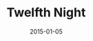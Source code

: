 ---
subheader: ''
description: "<p><strong>by William Shakespeare<br/>\nDirected by Romina Nemaei</strong></p>\
  \ <p>Gender is bent, and friendship found in Shakespeare\u2019s <em>Twelfth Night</em>,\
  \ presented by the Dean\u2019s Men, directed by <strong>Romina Nemaei</strong>,\
  \ a comic tale of love and confusion set in The Nineties\u2014 when sucking on a\
  \ pacifier in homeroom was chic, the Spice Girls were hot, and belly button piercings\
  \ were unironic.</p><p dir=\"ltr\">\n\_</p><p><strong>Sherlock Ziauddin</strong>\
  \ (Viola) is a student in the College.</p><p><strong>Elisabeth Del Toro</strong>\
  \ (Olivia) is a fourth-year TAPS major. She has acted (<em>SubURBia</em>, <em>This\
  \ Is How It Goes, Closer, Cabaret, Godspell, Grey Gardens, House of Yes, Drowsy\
  \ Chaperone, ALICES</em>), stagehand-ed (<em>Henry VI</em>), assistant sound designed\
  \ (<em>Glass Menagerie</em>), and .gif designed (<em>Hamlion</em>) for UT, and directed\
  \ a Commedia dell\u2019Arte musical (<em>Cherry Poppins</em>). Elisabeth is also\
  \ a curator of the Theater[24] Festival and Chair of the University Theater Committee.</p><p\
  \ dir=\"ltr\">\n<strong>Jacob Goodman </strong>(Duke Orsino) is a first-year in\
  \ the College majoring in Comparative Human Development and Visual Arts. This is\
  \ his first UT show.</p><p><strong>Laurie Beckoff</strong> (Fool/Dance Captain)\
  \ is a fourth-year English major and returning Dean's Man. Her previous UT credits\
  \ include <em>Macbeth</em> (First Witch), <em>Cabaret</em> (Helga), <em>As You Like\
  \ It</em> (Phebe), <em>The Drowsy Chaperone</em> (Choreographer), and workshops.\
  \ She recently returned from studying abroad at Oxford University, where she appeared\
  \ in <em>A Midsummer Night's Dream</em> (Puck) and an original work titled <em>Never\
  \ Mind Where Your Daughter Lies</em> (Laurel). Her summer internship at The Second\
  \ City included the opportunity to perform in an understudy run of <em>#DateMe</em>.\
  \ She is also choreographing UT's tenth week production of <em>Urinetown</em>.</p><p\
  \ dir=\"ltr\">\n<strong>David Lovejoy</strong> (Sebastian) is not currently a student\
  \ at the university, nor, then, does he have a major (but once a Dean\u2019s man\
  \ always a Dean\u2019s man, am I right?). Previous acting credits include <em>Richard\
  \ II</em> (King Richard), <em>Endgame</em> (Hamm), and <em>Midsummer</em> (Puck);\
  \ he has also directed an independent production of <em>The Tempest</em>. David\
  \ is currently a member of the Black Box 2015 Summer ACADEMY ensemble.</p><p dir=\"\
  ltr\">\n<strong>Brandon Callender</strong> (Antonio) is a fourth-year Computer Science\
  \ Major in the College. Some of his previous UT/Dean's Men credits include <em>Love's\
  \ Labour's Lost </em>(Berowne), <em>Henry V </em>(Chorus), <em>Hedda Gabler </em>(Brack),\
  \ and <em>Hotel Nepenthe</em> (Actor 4/Ensemble). Brandon also currently serves\
  \ on University Theater's Committee.</p> <p dir=\"ltr\">\n<strong>Seph Mozes</strong>\
  \ (Sir Toby Belch) is a second-year in the College. \_Last year, he played Aumerle\
  \ in the Dean's Men production of <em>Richard II</em>, as well as co-directed an\
  \ independent production of <em>The Tempest</em> with David Lovejoy. \_Seph looks\
  \ forward to future shows with the Dean's Men and UT!</p><p dir=\"ltr\">\n<strong>Jakob\
  \ Solheim</strong> (Sir Andrew) is a second-year Economics and Public Policy major.\
  \ He is delighted to be returning to the Dean's Men, having previously appeared\
  \ in <em>Love's Labour's Lost</em> (Anthony Dull, Mercade). Other credits include\
  \ UT's <em>Amadeus</em> (Majordomo, Cook, Priest) and CES's <em>Life of Galileo\
  \ </em>(Galileo).</p> <p dir=\"ltr\">\n<strong>Amelia Soth</strong> (Maria) is a\
  \ third-year majoring in Near Eastern Languages and Civilizations. She has previously\
  \ portrayed Rosalind in last quarter's production of <em>Love's Labour's Lost</em>.</p><p\
  \ dir=\"ltr\">\n<strong>Patrick McCarthy</strong> (Malvolio) is a third-year in\
  \ the College majoring in English and Linguistics. He has previously appeared as\
  \ Ken in <em>Rumors</em>.</p> <p dir=\"ltr\">\n<strong>Saisha Talwar</strong> (Valentine)\
  \ is a first-year in the College and is a perspective Global Studies major. She\
  \ is very excited to be starting off her UChicago experience by joining UT!</p><p><strong>Eleanor\
  \ Clifford</strong> (Barkeep) is a fourth-year in the College majoring in History,\
  \ Philosophy, and Social Studies of Science and Medicine. Previous acting credits\
  \ include Love's Labour's Lost (Maria), Hedda Gabler (Hedda), Henry VI (Rutland),\
  \ and <em>The Real Thing</em> (Annie). She has directed two shows with UT, <em>Fifth\
  \ Planet</em> and <em>First Love</em>. She is exceedingly proud to be the senior-most\
  \ Dean's Man in the cast, and serves as Curatorial Coordinator on TAPS Student Staff.</p><p>\_\
  </p><p>\_</p><p dir=\"ltr\">\n<strong>Romina Nemaei</strong> (Director) is a third-year\
  \ in the College majoring in Political Science and TAPS. Past UT show credits include\
  \ <em>This Is How It Goes</em> (Deck Chief), <em>Fifth Planet</em> (Stage Manager),\
  \ and <em>Macbeth</em> (Assistant Stage Manager). She sincerely hopes you enjoy\
  \ the disco ball as much as she does.</p> <p dir=\"ltr\">\n<strong>Dan Lastres</strong>\
  \ (Sound Designer / Composer) is a second-year Music and English major. This is\
  \ his third Dean's Men show including <em>Love's Labor's Lost </em>and <em>Richard\
  \ II</em>, and he is a performing member of Occam's Razor.</p><p dir=\"ltr\">\n\
  <strong>Sydney Purdue</strong> (Set Designer) is a second-year planning to major\
  \ in Computational and Applied Math and minor in Molecular Engineering. Previously\
  \ with UT, she has worked on <em>Macbeth </em>as Assistant Scenic Designer and stagehand,\
  \ <em>Amadeus </em>as Assistant Stage Manager, <em>This Is How It Goes</em> as Assistant\
  \ Scenic Designer, <em>Rumors </em>as Assistant Stage Manager, and a Weekend of\
  \ Workshops production of Candles as Stage Manager.</p><p dir=\"ltr\">\n<strong>Cynthia\
  \ Campos Costanzo</strong> (Costume Designer) \_is a fourth-year in the College\
  \ studying TAPS and Biology. She has assisted with costumes for <em>Much Ado About\
  \ Nothing </em>(Spring '14) and Henry V (Fall '14) and assisted with sound for <em>Cowboy\
  \ Mouth</em> (Winter '15). She was a puppeteer for Myra Su's BA project (Spring\
  \ '13) and has also designed puppets for CES's <em>Iron Bridal Feast</em> (Spring\
  \ '14) and <em>Galileo</em> (Fall '14). In addition, she has written for <em>New\
  \ Work Week</em> (Breckinridge, Spring '13) and participated in Theater 24 (Winter\
  \ '13, Fall '15).</p><p dir=\"ltr\">\n<strong>Felicia Rustandy</strong> (Production\
  \ Manager) is a third-year in the College majoring in Biological Sciences. <em>Twelfth\
  \ Night</em> is her third UT show and first Dean's Men show. Previously, she has\
  \ been part of the production management team for <em>Amadeus </em>and <em>Rumors</em>.</p><p\
  \ dir=\"ltr\">\n<strong>Brandon McCallister</strong> (Stage Manager) is a second-year\
  \ in the College majoring in Biology. Previous credits include <em>Henry V </em>and\
  \ <em>Richard II</em> (Assistant Stage Manager) and <em>Love's Labour's Lost</em>\
  \ (Assistant Director). He is excited to be back and looks forward to working on\
  \ future productions.</p><p dir=\"ltr\">\n<strong>Michael Roy</strong> (Master Electrician)\
  \ is a fourth-year Chemistry major. He has been a part of Team Lights on several\
  \ past UT productions and is thrilled to add<em> Twelfth Night </em>to his list.</p><p\
  \ dir=\"ltr\">\n<strong>Daniel Heins</strong> (Master Carpenter) builds and lights\
  \ things, and particularly enjoys doing so with the Dean's Men.</p><p><strong>Adam\
  \ Johnson</strong> (Dramaturg) is a third-year in the College. Selected credits\
  \ include <em>Urinetown </em>(Mr. Cladwell), <em>The Effect of Gamma-Rays on Man-in-the-Moon\
  \ Marigolds</em> (Director), <em>Macbeth </em>(Dramaturg), <em>Talk to Me... </em>(Director),\
  \ and <em>Grey Gardens (</em>Major Bouvier).</p><p dir=\"ltr\">\n<strong>Abby Adams</strong>\
  \ (Props Master) is a student in the College.</p><p><strong>Laura Bevington</strong>\
  \ (Assistant Director) is a student in the College.</p><p><strong>Christina Cano</strong>\
  \ (Assistant Production Manager) is a first-year in the College majoring in History\
  \ and Political Science. This is her first involvement with UT. Christina is a new\
  \ member of Dean\u2019s Men.</p><p><strong>Michelle Noyes</strong> (ASM) is a first-year\
  \ in the College majoring in Biochemistry. This is her first show.</p><p><strong>Elijah\
  \ Wolter</strong> (Assistant Composer) is a second-year in the College majoring\
  \ in Anthropology and minoring in Music and Slavic Languages &amp; Literatures.\
  \ Elijah is a member of The Occam's Razor Improv-Comedy Troupe.</p><p><strong>Vivian\
  \ Zhang</strong> (Assistant Sound Designer) is a second-year Economics major. In\
  \ addition to Twelfth Night she has also worked on Weekend of Workshops (SM), <em>Love's\
  \ Labour's Lost</em> (ASM), and <em>Closer </em>(Assistant Set Designer).</p><p><strong>Alexander\
  \ Lecocq</strong> (Assistant Lighting Designer) is a third-year in the College,\
  \ majoring in History. <em>Twelfth Night </em>is vis first experience with theater\
  \ in almost a decade.</p><p><strong>Margot Carlson</strong> (Assistant Set Designer)\
  \ is a first-year student planning to major in Psych and GNSE. This is her first\
  \ UT show and she is so excited to be a Dean's Man!</p><p><strong>Coriander Mayer</strong>\
  \ (Assistant Set Designer) is thrilled to bedeck the FXK in yards and yards of shiny\
  \ pretty things. This is her first time working on set design, though she's directed,\
  \ lighting design'd, acted, and electrician'd previously. Cori is a second-year\
  \ TAPS and English major in the College.</p><p><strong>Radhika Kaicker</strong>\
  \ (Assistant Costume Designer) is a student in the College.</p> <p><strong>Beth\
  \ Elingboe</strong> (Assistant Props Master) is a student in the College.</p><p><strong>Clair\
  \ Fuller</strong> (Assistant Props) is a fourth-year in the the College majoring\
  \ in Gender &amp; Sexuality Studies and English. While she has previously performed\
  \ in many shows with UT, The Dean's Men, and other student organizations, this is\
  \ her first experience in technical theater, borne out of a desperate desire to\
  \ justify her initially accidental inclusion on the <em>Twelfth Night </em>staff\
  \ listhost.</p><p dir=\"ltr\">\n<strong>Lexi Turner</strong> (committee liaison)\
  \ is a third-year in the College studying Theater and Performance Studies and Classics.\
  \ She has acted in multiple UT and Dean's Men Productions (including <em>Hedda Gabler,\
  \ Richard II, and Rumors</em>), and directed her original piece <em>Woman on Trial\
  \ </em>for the Fall 2015 Weekend of Workshops. She is also a ensemble and board\
  \ member of UChicago Commedia.</p> <p><strong>Jon Sorce</strong> (Dean\u2019s Men\
  \ Board Liason) is a student in the College.</p><p>\_</p><p>\_</p><p>\_</p>"
slug: twelfth-night
title: Twelfth Night
layout: show-info
quarter: fall
year: 2015
season: 2015-2016 Shows
date: 2015-01-05

---